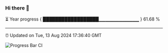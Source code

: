 ### Hi there 👋

⏳ Year progress { ██████████████████▁▁▁▁▁▁▁▁▁▁▁▁ } 61.68 %

---

⏰ Updated on Tue, 13 Aug 2024 17:36:40 GMT

![Progress Bar CI](https://github.com/IshwaranRudhara/GIT-ACTION/workflows/Progress%20Bar%20CI/badge.svg)
